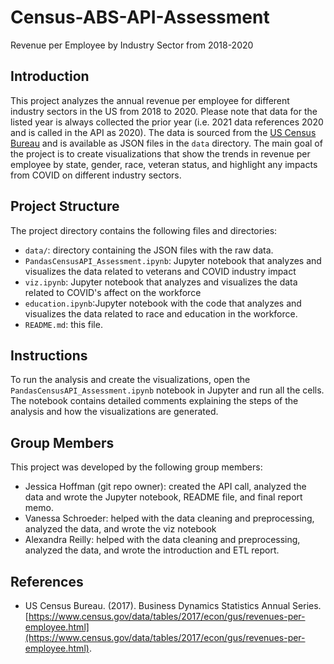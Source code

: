 # Census-ABS-API-Assessment

Revenue per Employee by Industry Sector from 2018-2020

## Introduction

This project analyzes the annual revenue per employee for different industry sectors in the US from 2018 to 2020. Please note that data for the listed year is always collected the prior year (i.e. 2021 data references 2020 and is called in the API as 2020). The data is sourced from the [US Census Bureau](https://www.census.gov/data/developers/data-sets.html) and is available as JSON files in the `data` directory. The main goal of the project is to create visualizations that show the trends in revenue per employee by state, gender, race, veteran status, and highlight any impacts from COVID on different industry sectors.

## Project Structure

The project directory contains the following files and directories:

- `data/`: directory containing the JSON files with the raw data.
- `PandasCensusAPI_Assessment.ipynb`: Jupyter notebook that analyzes and visualizes the data related to veterans and COVID industry impact
- `viz.ipynb`: Jupyter notebook that analyzes and visualizes the data related to COVID's affect on the workforce
- `education.ipynb`:Jupyter notebook with the code that analyzes and visualizes the data related to race and education in the workforce.
- `README.md`: this file.

## Instructions

To run the analysis and create the visualizations, open the `PandasCensusAPI_Assessment.ipynb` notebook in Jupyter and run all the cells. The notebook contains detailed comments explaining the steps of the analysis and how the visualizations are generated.

## Group Members

This project was developed by the following group members:

- Jessica Hoffman (git repo owner): created the API call, analyzed the data and wrote the Jupyter notebook, README file, and final report memo.
- Vanessa Schroeder: helped with the data cleaning and preprocessing, analyzed the data, and wrote the viz notebook
- Alexandra Reilly: helped with the data cleaning and preprocessing, analyzed the data, and wrote the introduction and ETL report.

## References

- US Census Bureau. (2017). Business Dynamics Statistics Annual Series. [https://www.census.gov/data/tables/2017/econ/gus/revenues-per-employee.html](https://www.census.gov/data/tables/2017/econ/gus/revenues-per-employee.html).



